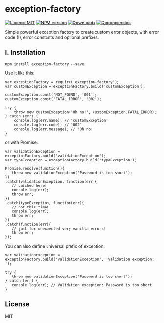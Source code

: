 
# exception-factory
[![License MIT][license]](https://opensource.org/licenses/MIT)
[![NPM version][npm-image]][npm-url]
[![Downloads][downloads-image]][npm-url]
[![Dependencies](https://david-dm.org/bizoonllc/exception-factory.svg)](https://david-dm.org/bizoonllc/exception-factory)

Simple powerful exception factory to create custom error objects, with error code (!), error constants and optional prefixes.

## I. Installation

`npm install exception-factory --save`

Use it like this:

```
var exceptionFactory = require('exception-factory');
var customException = exceptionFactory.build('customException');

customException.const('NOT_FOUND', '001');
customException.const('FATAL_ERROR', '002');

try {
	throw new customException('Oh no!', customException.FATAL_ERROR);
} catch (err) {
	console.log(err.name); // 'customException'
	console.log(err.code); // '002'
	console.log(err.message); // 'Oh no!'
}
```

or with Promise:

```
var validationException = exceptionFactory.build('validationException');
var typeException = exceptionFactory.build('typeException');

Promise.resolve(function(){
   throw new validationException('Password is too short');
})
.catch(validationException, function(err){
   // catched here!
   console.log(err);
   throw err;
})
.catch(typeException, function(err){
   // not this time!
   console.log(err);
   throw err;
})
.catch(function(err){
   // just for unexpected very vanilla errors!
   throw err;
});
```

You can also define universal prefix of exception:

```
var validationException = exceptionFactory.build('validationException', 'Validation exception: ');

try {
   throw new validationException('Password is too short');
} catch (err) {
   console.log(err); // Validation exception: Password is too short
}
```

## License

MIT



[npm-url]: https://npmjs.org/package/exception-factory
[npm-image]: https://img.shields.io/npm/v/exception-factory.svg
[license]: https://img.shields.io/npm/l/exception-factory.svg
[downloads-image]: https://img.shields.io/npm/dm/exception-factory.svg

